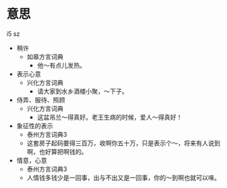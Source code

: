 # 意思
i5 sz
+ 稍许
  * 如皋方言词典
    - 他～有点儿发热。
+ 表示心意
  * 兴化方言词典
    - 请大家到水乡酒楼小聚，～下子。
+ 侍弄、服待、照顾
  * 兴化方言词典
    - 这盆吊兰～得真好。老王生病的时候，爱人～得真好！
+ 象征性的表示
  * 泰州方言词典3
  - 这套房子起码要得三百万，收啊你五十万，只是表示个～，将来有人说到啊，也好算把啊钱的。
+ 情意，心意
  * 泰州方言词典3
  - 人情钱多钱少是一回事，出与不出又是一回事，你的～到啊也就可以唻。
